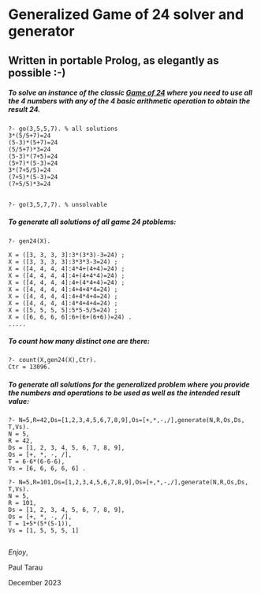 # Generalized Game of 24 solver and generator

## Written in portable Prolog, as elegantly as possible :-)

##### To solve an instance of the classic [Game of 24](https://en.wikipedia.org/wiki/24_(puzzle)) where you need to use all the 4 numbers with any of the 4 basic arithmetic operation to obtain the result 24.

```
?- go(3,5,5,7). % all solutions
3*(5/5+7)=24
(5-3)*(5+7)=24
(5/5+7)*3=24
(5-3)*(7+5)=24
(5+7)*(5-3)=24
3*(7+5/5)=24
(7+5)*(5-3)=24
(7+5/5)*3=24


?- go(3,5,7,7). % unsolvable

```

##### To generate all solutions of all game 24 ptoblems:

```
?- gen24(X).

X = ([3, 3, 3, 3]:3*(3*3)-3=24) ;
X = ([3, 3, 3, 3]:3*3*3-3=24) ;
X = ([4, 4, 4, 4]:4*4+(4+4)=24) ;
X = ([4, 4, 4, 4]:4+(4+4*4)=24) ;
X = ([4, 4, 4, 4]:4+(4*4+4)=24) ;
X = ([4, 4, 4, 4]:4+4+4*4=24) ;
X = ([4, 4, 4, 4]:4+4*4+4=24) ;
X = ([4, 4, 4, 4]:4*4+4+4=24) ;
X = ([5, 5, 5, 5]:5*5-5/5=24) ;
X = ([6, 6, 6, 6]:6+(6+(6+6))=24) .
.....
```

##### To count how many distinct one are there:

```
?- count(X,gen24(X),Ctr).
Ctr = 13096.
```

##### To generate all solutions for the generalized problem where you provide the numbers and operations to be used as well as the intended result value:

```
?- N=5,R=42,Ds=[1,2,3,4,5,6,7,8,9],Os=[+,*,-,/],generate(N,R,Os,Ds, T,Vs).
N = 5,
R = 42,
Ds = [1, 2, 3, 4, 5, 6, 7, 8, 9],
Os = [+, *, -, /],
T = 6-6*(6-6-6),
Vs = [6, 6, 6, 6, 6] .

?- N=5,R=101,Ds=[1,2,3,4,5,6,7,8,9],Os=[+,*,-,/],generate(N,R,Os,Ds, T,Vs).
N = 5,
R = 101,
Ds = [1, 2, 3, 4, 5, 6, 7, 8, 9],
Os = [+, *, -, /],
T = 1+5*(5*(5-1)),
Vs = [1, 5, 5, 5, 1] 


```



*Enjoy*,

Paul Tarau

December 2023
